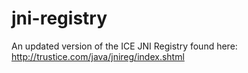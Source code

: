 jni-registry
============

An updated version of the ICE JNI Registry found here: http://trustice.com/java/jnireg/index.shtml